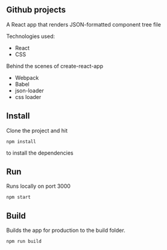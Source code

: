 ## Github projects 

A React app that renders JSON-formatted component tree file

Technologies used:

* React
* CSS

Behind the scenes of create-react-app

* Webpack
* Babel
* json-loader
* css loader


## Install
Clone the project and hit
``` 
npm install
```
to install the dependencies


## Run
Runs locally on port 3000
``` 
npm start 
```


## Build
Builds the app for production to the build folder.

``` 
npm run build
```

